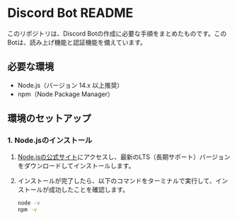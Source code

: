 # Discord Bot README

このリポジトリは、Discord Botの作成に必要な手順をまとめたものです。このBotは、読み上げ機能と認証機能を備えています。

## 必要な環境

- Node.js（バージョン 14.x 以上推奨）
- npm（Node Package Manager）

## 環境のセットアップ

### 1. Node.jsのインストール

1. [Node.jsの公式サイト](https://nodejs.org/)にアクセスし、最新のLTS（長期サポート）バージョンをダウンロードしてインストールします。

2. インストールが完了したら、以下のコマンドをターミナルで実行して、インストールが成功したことを確認します。

   ```bash
   node -v
   npm -v
